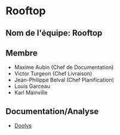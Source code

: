 # Rooftop

## Nom de l'équipe: Rooftop

## Membre

* Maxime Aubin (Chef de Documentation)
* Victor Turgeon (Chef Livraison)
* Jean-Philippe Belval (Chef Planification)
* Louis Garceau
* Karl Mainville

## Documentation/Analyse

* [Doolys](/Doolys/index.md)
